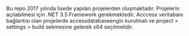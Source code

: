 Bu repo 2017 yılında lisede yapılan projelerden oluşmaktadır. Projelerin açılabilmesi için .NET 3.5 Framework gerekmektedir.
Acccess veritabanı bağlantısı olan projelerde accessdatabaseengin kurulmalı ve project > settings > build sekmesine gelerek x64 seçilmelidir.
